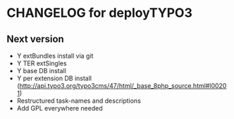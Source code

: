 CHANGELOG for deployTYPO3
=========================

Next version
------------
* Y extBundles install via git
* Y TER extSingles
* Y base DB install
* Y per extension DB install (http://api.typo3.org/typo3cms/47/html/_base_8php_source.html#l00201)
* Restructured task-names and descriptions
* Add GPL everywhere needed
